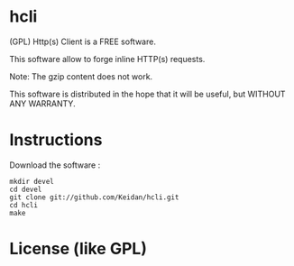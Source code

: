 hcli
===

(GPL) Http(s) Client is a FREE software.


This software allow to forge inline HTTP(s) requests.

Note: The gzip content does not work.


This software is distributed in the hope that it will be useful, but WITHOUT ANY WARRANTY.



Instructions
============



Download the software :

	mkdir devel
	cd devel
	git clone git://github.com/Keidan/hcli.git
	cd hcli
	make

  

License (like GPL)
==================


